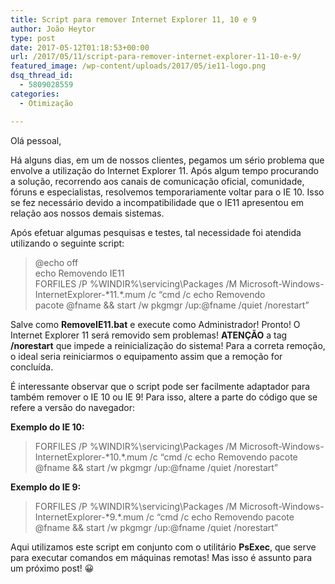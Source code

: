 ```yaml
---
title: Script para remover Internet Explorer 11, 10 e 9
author: João Heytor
type: post
date: 2017-05-12T01:18:53+00:00
url: /2017/05/11/script-para-remover-internet-explorer-11-10-e-9/
featured_image: /wp-content/uploads/2017/05/ie11-logo.png
dsq_thread_id:
  - 5809028559
categories:
  - Otimização

---
```

Olá pessoal,

Há alguns dias, em um de nossos clientes, pegamos um sério problema que envolve a utilização do Internet Explorer 11. Após algum tempo procurando a solução, recorrendo aos canais de comunicação oficial, comunidade, fóruns e especialistas, resolvemos temporariamente voltar para o IE 10. Isso se fez necessário devido a incompatibilidade que o IE11 apresentou em relação aos nossos demais sistemas.

Após efetuar algumas pesquisas e testes, tal necessidade foi atendida utilizando o seguinte script:

> @echo off  
> echo Removendo IE11  
> FORFILES /P %WINDIR%\servicing\Packages /M Microsoft-Windows-InternetExplorer-\*11.\*.mum /c “cmd /c echo Removendo pacote @fname && start /w pkgmgr /up:@fname /quiet /norestart”

Salve como **RemoveIE11.bat** e execute como Administrador! Pronto! O Internet Explorer 11 será removido sem problemas! **ATENÇÃO** a tag **/norestart** que impede a reinicialização do sistema! Para a correta remoção, o ideal seria reiniciarmos o equipamento assim que a remoção for concluída.

É interessante observar que o script pode ser facilmente adaptador para também remover o IE 10 ou IE 9! Para isso, altere a parte do código que se refere a versão do navegador:

**Exemplo do IE 10:**

> FORFILES /P %WINDIR%\servicing\Packages /M Microsoft-Windows-InternetExplorer-\*10.\*.mum /c “cmd /c echo Removendo pacote @fname && start /w pkgmgr /up:@fname /quiet /norestart”

**Exemplo do IE 9:**

> FORFILES /P %WINDIR%\servicing\Packages /M Microsoft-Windows-InternetExplorer-\*9.\*.mum /c “cmd /c echo Removendo pacote @fname && start /w pkgmgr /up:@fname /quiet /norestart”

Aqui utilizamos este script em conjunto com o utilitário **PsExec**, que serve para executar comandos em máquinas remotas! Mas isso é assunto para um próximo post! 😀